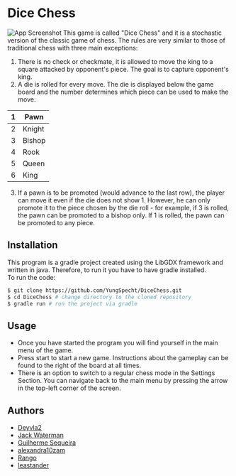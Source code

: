 
# Dice Chess
![App Screenshot](https://i.imgur.com/9WL7IEy.png)
This game is called "Dice Chess" and it is a stochastic version of the classic game of chess.
The rules are very similar to those of traditional chess with three main exceptions:  

1. There is no check or checkmate, it is allowed to move the king to a square attacked by opponent's piece. The goal is to capture opponent's king.
2. A die is rolled for every move. The die is displayed below the game board and the number determines which piece can be used to make the move.  

| 1 | Pawn   |
|---|--------|
| 2 | Knight |
| 3 | Bishop |
| 4 | Rook   |
| 5 | Queen  |
| 6 | King   |  

3. If a pawn is to be promoted (would advance to the last row), the player can move it even if the die does not show 1. However, he can only promote it to the piece chosen by the die roll - for example, if 3 is rolled, the pawn can be promoted to a bishop only. If 1 is rolled, the pawn can be promoted to any piece.  
  
  
    







## Installation
This program is a gradle project created using the LibGDX framework and written in java. Therefore, to run it you have to have gradle installed.  
To run the code:  
``` bash
$ git clone https://github.com/YungSpecht/DiceChess.git
$ cd DiceChess # change directory to the cloned repository
$ gradle run # run the project via gradle
```
## Usage
- Once you have started the program you will find yourself in the main menu of the game.  
- Press start to start a new game. Instructions about the gameplay can be found to the right of the board at all times.
- There is an option to switch to a regular chess mode in the Settings Section. You can navigate back to the main menu by pressing the arrow in the top-left corner of the screen.
## Authors

- [Deyvla2](https://github.com/Deyvla2)
- [Jack Waterman](https://github.com/jackwaterman13)
- [Guilherme Sequeira](https://github.com/sequeiragui)
- [alexandra10zam](https://github.com/alexandra10zam)
- [Rango](https://github.com/YungSpecht)
- [leastander](https://github.com/leastander)

